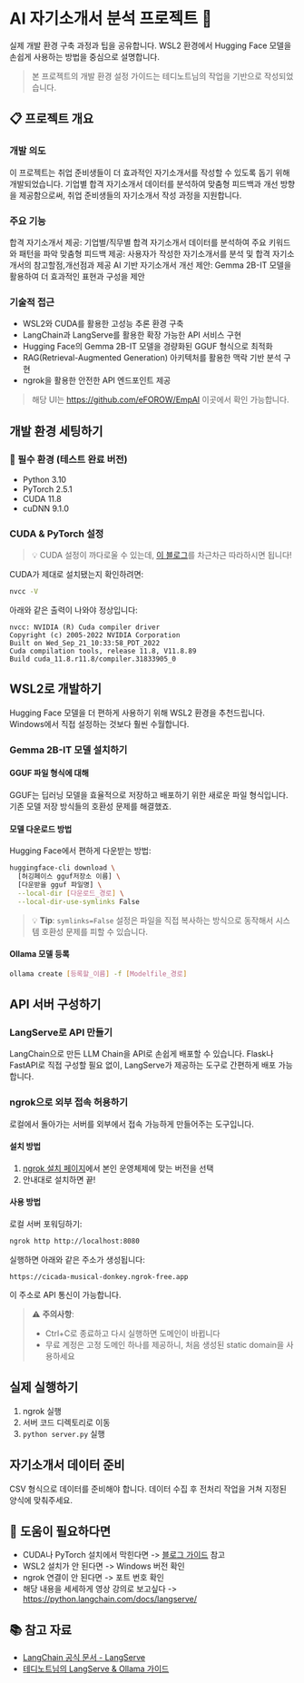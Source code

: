 # AI 자기소개서 분석 프로젝트 🤖

실제 개발 환경 구축 과정과 팁을 공유합니다. WSL2 환경에서 Hugging Face 모델을 손쉽게 사용하는 방법을 중심으로 설명합니다.

> 본 프로젝트의 개발 환경 설정 가이드는 테디노트님의 작업을 기반으로 작성되었습니다. 

## 📋 프로젝트 개요

### 개발 의도
이 프로젝트는 취업 준비생들이 더 효과적인 자기소개서를 작성할 수 있도록 돕기 위해 개발되었습니다. 기업별 합격 자기소개서 데이터를 분석하여 맞춤형 피드백과 개선 방향을 제공함으로써, 취업 준비생들의 자기소개서 작성 과정을 지원합니다.

### 주요 기능
합격 자기소개서 제공: 기업별/직무별 합격 자기소개서 데이터를 분석하여 주요 키워드와 패턴을 파악
맞춤형 피드백 제공: 사용자가 작성한 자기소개서를 분석 및 합격 자기소개서의 참고할점,개선점과 제공
AI 기반 자기소개서 개선 제안: Gemma 2B-IT 모델을 활용하여 더 효과적인 표현과 구성을 제안

### 기술적 접근
- WSL2와 CUDA를 활용한 고성능 추론 환경 구축
- LangChain과 LangServe를 활용한 확장 가능한 API 서비스 구현
- Hugging Face의 Gemma 2B-IT 모델을 경량화된 GGUF 형식으로 최적화
- RAG(Retrieval-Augmented Generation) 아키텍처를 활용한 맥락 기반 분석 구현
- ngrok을 활용한 안전한 API 엔드포인트 제공

> 해당 UI는 https://github.com/eFOROW/EmpAI 이곳에서 확인 가능합니다.

## 개발 환경 세팅하기 

### 🔧 필수 환경 (테스트 완료 버전)
- Python 3.10
- PyTorch 2.5.1
- CUDA 11.8
- cuDNN 9.1.0

### CUDA & PyTorch 설정
> 💡 CUDA 설정이 까다로울 수 있는데, [이 블로그](https://limitsinx.tistory.com/317)를 차근차근 따라하시면 됩니다!

CUDA가 제대로 설치됐는지 확인하려면:
```bash
nvcc -V
```

아래와 같은 출력이 나와야 정상입니다:
```
nvcc: NVIDIA (R) Cuda compiler driver
Copyright (c) 2005-2022 NVIDIA Corporation
Built on Wed_Sep_21_10:33:58_PDT_2022
Cuda compilation tools, release 11.8, V11.8.89
Build cuda_11.8.r11.8/compiler.31833905_0
```

## WSL2로 개발하기

Hugging Face 모델을 더 편하게 사용하기 위해 WSL2 환경을 추천드립니다. Windows에서 직접 설정하는 것보다 훨씬 수월합니다.

### Gemma 2B-IT 모델 설치하기

#### GGUF 파일 형식에 대해
GGUF는 딥러닝 모델을 효율적으로 저장하고 배포하기 위한 새로운 파일 형식입니다. 기존 모델 저장 방식들의 호환성 문제를 해결했죠.

#### 모델 다운로드 방법
Hugging Face에서 편하게 다운받는 방법:
```bash
huggingface-cli download \
  [허깅페이스 gguf저장소 이름] \
  [다운받을 gguf 파일명] \
  --local-dir [다운로드_경로] \
  --local-dir-use-symlinks False
```

> 💡 **Tip**: `symlinks=False` 설정은 파일을 직접 복사하는 방식으로 동작해서 시스템 호환성 문제를 피할 수 있습니다.

#### Ollama 모델 등록
```bash
ollama create [등록할_이름] -f [Modelfile_경로]
```

## API 서버 구성하기

### LangServe로 API 만들기
LangChain으로 만든 LLM Chain을 API로 손쉽게 배포할 수 있습니다. Flask나 FastAPI로 직접 구성할 필요 없이, LangServe가 제공하는 도구로 간편하게 배포 가능합니다.

### ngrok으로 외부 접속 허용하기
로컬에서 돌아가는 서버를 외부에서 접속 가능하게 만들어주는 도구입니다.

#### 설치 방법
1. [ngrok 설치 페이지](https://dashboard.ngrok.com/get-started/setup/linux)에서 본인 운영체제에 맞는 버전을 선택
2. 안내대로 설치하면 끝!

#### 사용 방법
로컬 서버 포워딩하기:
```bash
ngrok http http://localhost:8080
```

실행하면 아래와 같은 주소가 생성됩니다:
```
https://cicada-musical-donkey.ngrok-free.app
```
이 주소로 API 통신이 가능합니다.

> ⚠️ **주의사항**: 
> - Ctrl+C로 종료하고 다시 실행하면 도메인이 바뀝니다
> - 무료 계정은 고정 도메인 하나를 제공하니, 처음 생성된 static domain을 사용하세요

## 실제 실행하기

1. ngrok 실행
2. 서버 코드 디렉토리로 이동
3. `python server.py` 실행

## 자기소개서 데이터 준비
CSV 형식으로 데이터를 준비해야 합니다. 데이터 수집 후 전처리 작업을 거쳐 지정된 양식에 맞춰주세요.

## 🤝 도움이 필요하다면
- CUDA나 PyTorch 설치에서 막힌다면 -> [블로그 가이드](https://limitsinx.tistory.com/317) 참고
- WSL2 설치가 안 된다면 -> Windows 버전 확인
- ngrok 연결이 안 된다면 -> 포트 번호 확인
- 해당 내용을 세세하게 영상 강의로 보고싶다 -> https://python.langchain.com/docs/langserve/

## 📚 참고 자료
- [LangChain 공식 문서 - LangServe](https://python.langchain.com/docs/langserve/)
- [테디노트님의 LangServe & Ollama 가이드](https://github.com/teddylee777/langserve_ollama)
